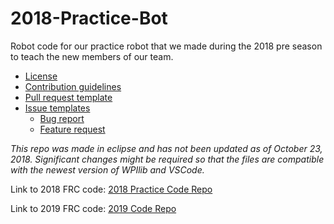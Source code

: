 # 2018-Practice-Bot

Robot code for our practice robot that we made during the 2018 pre season to teach the new members of our team.

* [License](https://github.com/Team2470/2018-Practice-Bot/blob/master/LICENSE)
* [Contribution guidelines](https://github.com/Team2470/2018-Practice-Bot/blob/master/CONTRIBUTING.md)
* [Pull request template](https://github.com/Team2470/2018-Practice-Bot/blob/master/PULL_REQUEST_TEMPLATE.md)
* [Issue templates](https://github.com/Team2470/2018-Practice-Bot/tree/master/.github/ISSUE_TEMPLATE)
  - [Bug report](https://github.com/Team2470/2018-Practice-Bot/blob/master/.github/ISSUE_TEMPLATE/bug_report.md)
  - [Feature request](https://github.com/Team2470/2018-Practice-Bot/blob/master/.github/ISSUE_TEMPLATE/feature_request.md)
  
  
 *This repo was made in eclipse and has not been updated as of October 23, 2018. Significant changes might be required so that the files are compatible with the newest version of WPIlib and VSCode.*

Link to 2018 FRC code: [2018 Practice Code Repo](https://github.com/Team2470/2018/)

Link to 2019 FRC code: [2019 Code Repo](https://github.com/Team2470/FRC-2019/)
